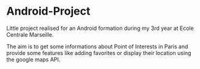 Android-Project
===============

Little project realised for an Android formation during my 3rd year at Ecole Centrale Marseille.

The aim is to get some informations about Point of Interests in Paris and provide some features like adding favorites or
display their location using the google maps API.
